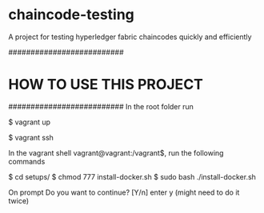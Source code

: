 # chaincode-testing
A project for testing hyperledger fabric chaincodes quickly and efficiently

##########################
# HOW TO USE THIS PROJECT
##########################
In the root folder run

$ vagrant up

$ vagrant ssh

In the vagrant shell vagrant@vagrant:/vagrant$, run the following commands

$ cd setups/
$ chmod 777 install-docker.sh
$ sudo bash ./install-docker.sh

On prompt Do you want to continue? [Y/n] enter y (might need to do it twice)

